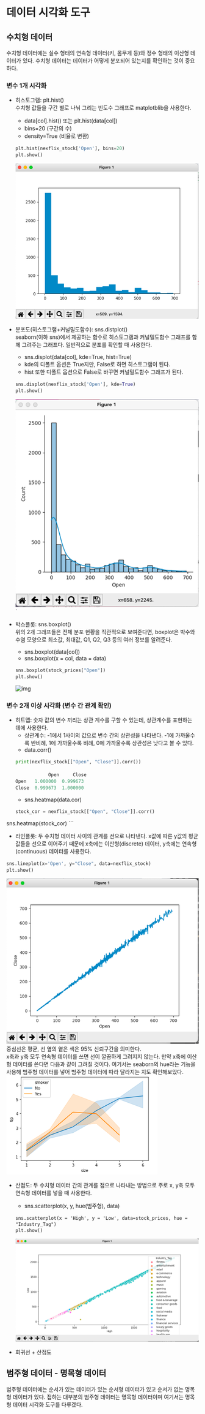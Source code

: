 # 데이터 시각화 도구
## 수치형 데이터
수치형 데이터에는 실수 형태의 연속형 데이터(키, 몸무게 등)와 정수 형태의 이산형 데이터가 있다. 수치형 데이터는 데이터가 어떻게 분포되어 있는지를 확인하는 것이 중요하다. 

### 변수 1개 시각화
* 히스토그램: plt.hist()   
    수치형 값들을 구간 별로 나눠 그리는 빈도수 그래프로 matplotblib을 사용한다.    
    - data[col].hist() 또는 plt.hist(data[col])
    - bins=20 (구간의 수)
    - density=True  (비율로 변환)
    ```python
    plt.hist(nexflix_stock['Open'], bins=20)
    plt.show()
    ```
    ![img](./img/numeric-hist.png)    


* 분포도(히스토그램+커널밀도함수): sns.distplot()   
    seaborn(이하 sns)에서 제공하는 함수로 히스토그램과 커널밀도함수 그래프를 함께 그려주는 그래프다. 일반적으로 분포를 확인할 때 사용한다.
    - sns.displot(data[col], kde=True, hist=True)
    - kde의 디폴트 옵션은 True지만, False로 하면 히스토그램이 된다.
    - hist 또한 디폴트 옵션으로 False로 바꾸면 커널밀도함수 그래프가 된다.  
    ```python
    sns.displot(nexflix_stock['Open'], kde=True)
    plt.show()
    ```
    ![img](./img/numeric-displot.png)   `

* 박스플롯: sns.boxplot()   
    위의 2개 그래프들은 전체 분포 현황을 직관적으로 보여준다면, boxplot은 박수와 수염 모양으로 최소값, 최대값, Q1, Q2, Q3 등의 여러 정보를 알려준다.
    - sns.boxplot(data[col])
    - sns.boxplot(x = col, data = data)   
    ```python
    sns.boxplot(stock_prices["Open"])
    plt.show()
    ```
    ![img](./img/numeric-boxplot.png])

### 변수 2개 이상 시각화 (변수 간 관계 확인)
* 히트맵: 숫자 값의 변수 끼리는 상관 계수를 구할 수 있는데, 상관계수를 표현하는 데에 사용한다.    
    - 상관계수: -1에서 1사이의 값으로 변수 간의 상관성을 나타낸다. -1에 가까울수록 반비례, 1에 가까울수록 비례, 0에 가까울수록 상관성은 낮다고 볼 수 있다. 
    - data.corr()
    ```python
    print(nexflix_stock[["Open", "Close"]].corr())

                Open     Close
    Open   1.000000  0.999673
    Close  0.999673  1.000000
    ```
    - sns.heatmap(data.cor)
    ```python
    stock_cor = nexflix_stock[["Open", "Close"]].corr()
sns.heatmap(stock_cor)
    ```

* 라인플롯: 두 수치형 데이터 사이의 관계를 선으로 나타낸다. x값에 따른 y값의 평균 값들을 선으로 이어주기 때문에 x축에는 이산형(discrete) 데이터, y축에는 연속형(continuous) 데이터를 사용한다.
```python
sns.lineplot(x='Open', y="Close", data=nexflix_stock)
plt.show()
```
![img](./img/numeric-lineplot.png)
중심선은 평균, 선 옆의 옅은 색은 95% 신뢰구간을 의미한다.   
x축과 y축 모두 연속형 데이터를 쓰면 선이 깔끔하게 그려지지 않는다. 만약 x축에 이산형 데이터를 쓴다면 다음과 같이 그려질 것이다. 여기서는 seaborn의 hue라는 기능을 사용해 범주형 데이터를 넣어 범주형 데이터에 따라 달라지는 지도 확인해보았다.
![img](./img/numeric-lineplot-1.png)

* 산점도: 두 수치형 데이터 간의 관계를 점으로 나타내는 방법으로 주로 x, y축 모두 연속형 데이터를 넣을 때 사용한다.   
    - sns.scatterplot(x, y, hue(범주형), data)   
    ```
    sns.scatterplot(x = 'High', y = 'Low', data=stock_prices, hue = "Industry_Tag")
    plt.show()
    ```
    ![img](./img/numeric-scatterplot.png)
    
* 회귀선 + 산점도

## 범주형 데이터 - 명목형 데이터
범주형 데이터에는 순서가 있는 데이터가 있는 순서형 데이터가 있고 순서가 없는 명목형 데이터가 있다. 접하는 대부분의 범주형 데이터는 명목형 데이터이며 여기서는 명목형 데이터 시각화 도구를 다루겠다.